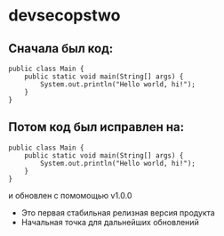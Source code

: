 # devsecopstwo

## Сначала был код:

```
public class Main {
    public static void main(String[] args) {
        System.out.println("Hello world, hi!");
    }
}
```
## Потом код был исправлен на:
```
public class Main {
    public static void main(String[] args) {
        System.out.println("Hello world, hi!");
    }
}
```
и обновлен с помомощью v1.0.0

- Это первая стабильная релизная версия продукта
- Начальная точка для дальнейших обновлений
